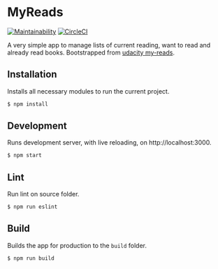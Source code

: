 
# MyReads

[![Maintainability](https://api.codeclimate.com/v1/badges/d815625daac81b7ca487/maintainability)](https://codeclimate.com/github/talesbaz/reactnd-myreads/maintainability)
[![CircleCI](https://circleci.com/gh/talesbaz/reactnd-myreads.svg?style=svg)](https://circleci.com/gh/talesbaz/reactnd-myreads)

A very simple app to manage lists of current reading, want to read and already read books. Bootstrapped from [udacity my-reads](https://github.com/udacity/reactnd-project-myreads-starter).


## Installation

Installs all necessary modules to run the current project.

```bash
$ npm install
```

## Development

Runs development server, with live reloading, on http://localhost:3000.

```bash
$ npm start
```

## Lint

Run lint on source folder.

```bash
$ npm run eslint
```

## Build

Builds the app for production to the `build` folder.

```bash
$ npm run build
```
